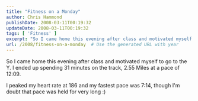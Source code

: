 ```yaml
---
title: "Fitness on a Monday"
author: Chris Hammond
publishDate: 2008-03-11T00:19:32
updateDate: 2008-03-11T00:19:32
tags: [ 'Fitness' ]
excerpt: "So I came home this evening after class and motivated myself to go to the Y. I ended up spending 31 minutes on the track, 2.55 Miles at a pace of 12:09.  I peaked my heart rate at 186 and my fastest pace was 7:14, though I'm doubt that pace was held for very long :)  "
url: /2008/fitness-on-a-monday  # Use the generated URL with year
---
```

<p>So I came home this evening after class and motivated myself to go to the Y. I ended up spending 31 minutes on the track, 2.55 Miles at a pace of 12:09.</p> <p>I peaked my heart rate at 186 and my fastest pace was 7:14, though I'm doubt that pace was held for very long :)</p>
